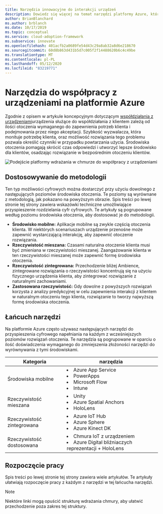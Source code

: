 ```yaml
---
title: Narzędzia innowacyjne do interakcji urządzeń
description: Dowiedz się więcej na temat narzędzi platformy Azure, które umożliwiają współpracę z urządzeniami i środowiskami otoczenia, które rozszerzają naturalne otoczenie i zachowania klientów.
author: BrianBlanchard
ms.author: brblanch
ms.date: 10/17/2019
ms.topic: conceptual
ms.service: cloud-adoption-framework
ms.subservice: innovate
ms.openlocfilehash: 401acfb2a0689fe54d43c29a8ab32a8d6e218670
ms.sourcegitcommit: 60d8b863d431b5d7c005f2f14488620b6c4c49be
ms.translationtype: MT
ms.contentlocale: pl-PL
ms.lasthandoff: 05/12/2020
ms.locfileid: "83219771"
---
```

# <a name="tools-to-interact-with-devices-in-azure"></a>Narzędzia do współpracy z urządzeniami na platformie Azure

Zgodnie z opisem w artykule koncepcyjnym dotyczącym [współdziałania z urządzeniami](../considerations/devices.md)urządzenia służące do współdziałania z klientem zależą od ilości otoczenia wymaganego do zapewnienia potrzeb klienta i podejmowania przez niego akceptacji. Szybkość wyzwalacza, która monituje potrzebę klienta, oraz możliwość rozwiązania tego problemu pozwala określić czynniki w przypadku powtarzania użycia. Środowiska otoczenia pomagają skrócić czas odpowiedzi i utworzyć lepsze środowisko dla klientów, osadzając rozwiązanie w bezpośrednim otoczeniu klientów.

![Podejście platformy wdrażania w chmurze do współpracy z urządzeniami](../../_images/innovate/ambient-experiences.png)

## <a name="alignment-to-the-methodology"></a>Dostosowywanie do metodologii

Ten typ możliwości cyfrowych można dostarczyć przy użyciu dowolnego z następujących poziomów środowiska otoczenia. Te poziomy są wyrównane z metodologią, jak pokazano na powyższym obrazie. Spis treści po lewej stronie tej strony zawiera wskazówki techniczne umożliwiające przyspieszenie rozdzielania cyfr cyfrowych. Te artykuły są pogrupowane według poziomu środowiska otoczenia, aby dostosować je do metodologii.

- **Środowisko mobilne:** Aplikacje mobilne są zwykle częścią otoczenia klienta. W niektórych scenariuszach urządzenie przenośne może zapewnić wystarczającą interakcję, aby zapewnić otoczenie rozwiązania.
- **Rzeczywistość mieszana:** Czasami naturalna otoczenie klienta musi być zmieniana w rzeczywistości mieszanej. Zaangażowanie klienta w ten rzeczywistości mieszanej może zapewnić formę środowiska otoczenia.
- **Rzeczywistość zintegrowana:** Przechodzenie bliżej Ambience, zintegrowane rozwiązania o rzeczywistości koncentrują się na użyciu fizycznego urządzenia klienta, aby zintegrować rozwiązanie z naturalnymi zachowaniami.
- **Zastosowana rzeczywistość:** Gdy dowolne z powyższych rozwiązań korzysta z analizy predykcyjnej w celu zapewnienia interakcji z klientem w naturalnym otoczeniu tego klienta, rozwiązanie to tworzy najwyższą formę środowiska otoczenia.

## <a name="toolchain"></a>Łańcuch narzędzi

Na platformie Azure często używasz następujących narzędzi do przyspieszenia cyfrowego napełniania na każdym z wcześniejszych poziomów rozwiązań otoczenia. Te narzędzia są pogrupowane w oparciu o ilość doświadczenia wymaganego do zmniejszenia złożoności narzędzi do wyrównywania z tymi środowiskami.

<!-- markdownlint-disable MD033 -->

| Kategoria | narzędzia |
|---|---|
| Środowiska mobilne | <li> Azure App Service <li> PowerApps <li> Microsoft Flow <li> Intune |
| Rzeczywistość mieszana | <li> Unity <li> Azure Spatial Anchors <li> HoloLens |
| Rzeczywistość zintegrowana | <li> Azure IoT Hub <li> Azure Sphere <li> Azure Kinect DK |
| Rzeczywistość dostosowana | <li> Chmura IoT z urządzeniem <li> Azure Digital bliźniaczych reprezentacji + HoloLens |

<!--markdownlint-enable MD033 -->

## <a name="get-started"></a>Rozpoczęcie pracy

Spis treści po lewej stronie tej strony zawiera wiele artykułów. Te artykuły ułatwiają rozpoczęcie pracy z każdym z narzędzi w tej łańcucha narzędzi.

> [!NOTE]
> Niektóre linki mogą opuścić strukturę wdrażania chmury, aby ułatwić przechodzenie poza zakres tej struktury.
